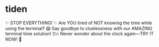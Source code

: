 # tiden
 ✨ STOP EVERYTHING! ✨ Are YOU tired of NOT knowing the time while using the terminal? 😱 Say goodbye to cluelessness with our AMAZING terminal time solution! ⏰🔥 Never wonder about the clock again—TRY IT NOW! 🚀
